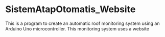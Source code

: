 # SistemAtapOtomatis_Website
This is a program to create an automatic roof monitoring system using an Arduino Uno microcontroller. This monitoring system uses a website
